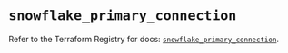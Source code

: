 # `snowflake_primary_connection`

Refer to the Terraform Registry for docs: [`snowflake_primary_connection`](https://registry.terraform.io/providers/snowflakedb/snowflake/2.6.0/docs/resources/primary_connection).
